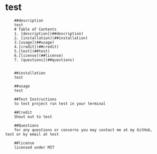 # test
        ##description 
        test
        # Table of Contents
        1. [description](##description)
        2. [installation](##installation)
        3.[usage](##usage)
        4.[credit](##credit)
        5.[test](##test)
        6.[license](##license)
        7. [questions](##questions)
    

        ##installation
        test

        ##usage
        test

        ##Test Instructions
        to test project run test in your terminal

        ##Credit
        Shout out to test

        ##Questions
        for any questions or concerns you may contact me at my GitHub, test or by email at test

        ##license
        licensed under MIT
    